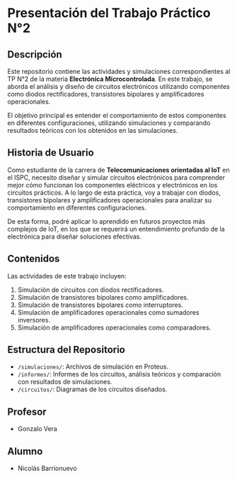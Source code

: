 # Presentación del Trabajo Práctico N°2

## Descripción

Este repositorio contiene las actividades y simulaciones correspondientes al TP N°2 de la materia **Electrónica Microcontrolada**. En este trabajo, se aborda el análisis y diseño de circuitos electrónicos utilizando componentes como diodos rectificadores, transistores bipolares y amplificadores operacionales.

El objetivo principal es entender el comportamiento de estos componentes en diferentes configuraciones, utilizando simulaciones y comparando resultados teóricos con los obtenidos en las simulaciones.

## Historia de Usuario

Como estudiante de la carrera de **Telecomunicaciones orientadas al IoT** en el ISPC, necesito diseñar y simular circuitos electrónicos para comprender mejor cómo funcionan los componentes eléctricos y electrónicos en los circuitos prácticos. A lo largo de esta práctica, voy a trabajar con diodos, transistores bipolares y amplificadores operacionales para analizar su comportamiento en diferentes configuraciones.

De esta forma, podré aplicar lo aprendido en futuros proyectos más complejos de IoT, en los que se requerirá un entendimiento profundo de la electrónica para diseñar soluciones efectivas.

## Contenidos

Las actividades de este trabajo incluyen:

1. Simulación de circuitos con diodos rectificadores.
2. Simulación de transistores bipolares como amplificadores.
3. Simulación de transistores bipolares como interruptores.
4. Simulación de amplificadores operacionales como sumadores inversores.
5. Simulación de amplificadores operacionales como comparadores.

## Estructura del Repositorio

- `/simulaciones/`: Archivos de simulación en Proteus.
- `/informes/`: Informes de los circuitos, análisis teóricos y comparación con resultados de simulaciones.
- `/circuitos/`: Diagramas de los circuitos diseñados.

## Profesor

- Gonzalo Vera

## Alumno

- Nicolás Barrionuevo

